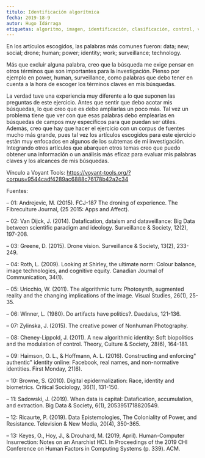 ```yaml
---
titulo: Identificación algorítmica
fecha: 2019-18-9
autor: Hugo Idárraga
etiquetas: algoritmo, imagen, identificación, clasificación, control, visibilidad
---
```


En los artículos escogidos, las palabras más comunes fueron: data; new; social; drone; human; power; identity; work; surveillance; technology.

Más que excluir alguna palabra, creo que la búsqueda me exige pensar en otros términos que son importantes para la investigación. Pienso por ejemplo en power, human, surveillance, como palabras que debo tener en cuenta a la hora de escoger los términos claves en mis búsquedas. 

La verdad tuve una experiencia muy diferente a lo que suponen las preguntas de este ejercicio. Antes que sentir que debo acotar mis búsquedas, lo que creo que es debo ampliarlas un poco más. Tal vez un problema tiene que ver con que esas palabras debo emplearlas en búsquedas de campos muy específicos para que puedan ser útiles. Además, creo que hay que hacer el ejercicio con un corpus de fuentes mucho más grande, pues tal vez los artículos escogidos para este ejercicio están muy enfocados en algunos de los subtemas de mi investigación. Integrando otros artículos que abarquen otros temas creo que puedo obtener una información o un análisis más eficaz para evaluar mis palabras claves y los alcances de mis búsquedas.


Vínculo a Voyant Tools: https://voyant-tools.org/?corpus=9544cadf4289ac6888c76178b42a2c34

Fuentes:

– 01: Andrejevic, M. (2015). FCJ-187 The droning of experience. The Fibreculture Journal, (25 2015: Apps and Affect).

– 02: Van Dijck, J. (2014). Datafication, dataism and dataveillance: Big Data between scientific paradigm and ideology. Surveillance & Society, 12(2), 197-208.

– 03: Greene, D. (2015). Drone vision. Surveillance & Society, 13(2), 233-249.

– 04: Roth, L. (2009). Looking at Shirley, the ultimate norm: Colour balance, image technologies, and cognitive equity. Canadian Journal of Communication, 34(1).

– 05: Uricchio, W. (2011). The algorithmic turn: Photosynth, augmented reality and the changing implications of the image. Visual Studies, 26(1), 25-35.

– 06: Winner, L. (1980). Do artifacts have politics?. Daedalus, 121-136.

– 07: Zylinska, J. (2015). The creative power of Nonhuman Photography.

– 08: Cheney-Lippold, J. (2011). A new algorithmic identity: Soft biopolitics and the modulation of control. Theory, Culture & Society, 28(6), 164-181.

– 09: Haimson, O. L., & Hoffmann, A. L. (2016). Constructing and enforcing" authentic" identity online: Facebook, real names, and non-normative identities. First Monday, 21(6).

– 10: Browne, S. (2010). Digital epidermalization: Race, identity and biometrics. Critical Sociology, 36(1), 131-150.

– 11: Sadowski, J. (2019). When data is capital: Datafication, accumulation, and extraction. Big Data & Society, 6(1), 2053951718820549.

– 12: Ricaurte, P. (2019). Data Epistemologies, The Coloniality of Power, and Resistance. Television & New Media, 20(4), 350-365.

– 13: Keyes, O., Hoy, J., & Drouhard, M. (2019, April). Human-Computer Insurrection: Notes on an Anarchist HCI. In Proceedings of the 2019 CHI Conference on Human Factors in Computing Systems (p. 339). ACM.





